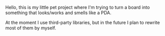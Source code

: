Hello, this is my little pet project where I'm trying to turn a board into something that looks/works and smells like a PDA.

At the moment I use third-party libraries, but in the future I plan to rewrite most of them by myself.